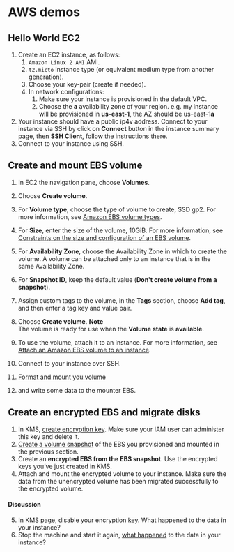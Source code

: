 # AWS demos

## Hello World EC2

1. Create an EC2 instance, as follows:
    1. `Amazon Linux 2 AMI` AMI.
    2. `t2.micto` instance type  (or equivalent medium type from another generation).
    3. Choose your key-pair (create if needed).
    4. In network configurations:
       1. Make sure your instance is provisioned in the default VPC. 
       2. Choose the **a** availability zone of your region. e.g. my instance will be provisioned in **us-east-1**, the AZ should be us-east-1**a**
2. Your instance should have a public ip4v address. Connect to your instance via SSH by click on **Connect** button in the instance summary page, then **SSH Client**, follow the instructions there.
3. Connect to your instance using SSH. 

## Create and mount EBS volume

1. In EC2 the navigation pane, choose **Volumes**\.

2. Choose **Create volume**\.

3. For **Volume type**, choose the type of volume to create, SSD gp2\. For more information, see [Amazon EBS volume types](https://docs.aws.amazon.com/AWSEC2/latest/UserGuide/ebs-volume-types.html).

4. For **Size**, enter the size of the volume, 10GiB\. For more information, see [Constraints on the size and configuration of an EBS volume](https://docs.aws.amazon.com/AWSEC2/latest/UserGuide/volume_constraints.html).

5. For **Availability Zone**, choose the Availability Zone in which to create the volume\. A volume can be attached only to an instance that is in the same Availability Zone\.

6. For **Snapshot ID**, keep the default value \(**Don't create volume from a snapshot**\)\.

7. Assign custom tags to the volume, in the **Tags** section, choose **Add tag**, and then enter a tag key and value pair\.

8. Choose **Create volume**\.
   **Note**  
   The volume is ready for use when the **Volume state** is **available**\.

9. To use the volume, attach it to an instance\. For more information, see [Attach an Amazon EBS volume to an instance](https://docs.aws.amazon.com/AWSEC2/latest/UserGuide/ebs-attaching-volume.html).

10. Connect to your instance over SSH.
11. [Format and mount you volume](https://docs.aws.amazon.com/AWSEC2/latest/UserGuide/ebs-using-volumes.html)
12. and write some data to the mounter EBS.


## Create an encrypted EBS and migrate disks

1. In KMS, [create encryption key](https://docs.aws.amazon.com/kms/latest/developerguide/create-keys.html#create-symmetric-cmk). Make sure your IAM user can administer this key and delete it.
1. [Create a volume snapshot](https://docs.aws.amazon.com/AWSEC2/latest/UserGuide/ebs-creating-snapshot.html#ebs-create-snapshot) of the EBS you provisioned and mounted in the previous section.
1. Create an **encrypted EBS from the EBS snapshot**. Use the encrypted keys you’ve just created in KMS.
1. Attach and mount the encrypted volume to your instance. Make sure the data from the unencrypted volume has been migrated successfully to the encrypted volume.

#### Discussion

5. In KMS page, disable your encryption key. What happened to the data in your instance?
6. Stop the machine and start it again, [what happened](https://docs.aws.amazon.com/kms/latest/developerguide/services-ebs.html#ebs-cmk) to the data in your instance?